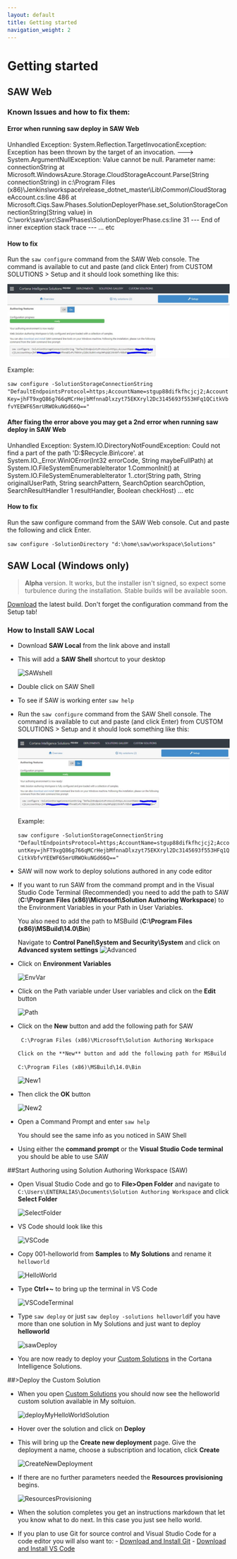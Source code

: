 ```yaml
---
layout: default
title: Getting started
navigation_weight: 2
---
```

# Getting started

## SAW Web

### Known Issues and how to fix them:

#### Error when running saw deploy in SAW Web

Unhandled Exception: System.Reflection.TargetInvocationException: Exception has been thrown by the target of an invocation. ---> System.ArgumentNullException: Value cannot be null.
Parameter name: connectionString
   at Microsoft.WindowsAzure.Storage.CloudStorageAccount.Parse(String connectionString) in c:\Program Files (x86)\Jenkins\workspace\release_dotnet_master\Lib\Common\CloudStorageAccount.cs:line 486
   at Microsoft.Ciqs.Saw.Phases.SolutionDeployerPhase.set_SolutionStorageConnectionString(String value) in C:\work\saw\src\SawPhases\SolutionDeployerPhase.cs:line 31
   --- End of inner exception stack trace ---
... etc
   
#### How to fix    

Run the ``saw configure`` command from the SAW Web console.  The command is available to cut and paste (and click Enter) from CUSTOM SOLUTIONS > Setup and it should look something like this:

![Setup](../images/CustomSolutionSetup.JPG) 

Example:

```saw configure -SolutionStorageConnectionString "DefaultEndpointsProtocol=https;AccountName=stgup88difkfhcjcj2;AccountKey=jhFT9xgQ86g766qMCrHejbMfnnaDlxzyt75EKXryl2Dc3145693f553HFq1QCitkVbfvYEEWF65mrURWOkuNGd66Q=="```

#### After fixing the error above you may get a 2nd error when running saw deploy in SAW Web

Unhandled Exception: System.IO.DirectoryNotFoundException: Could not find a part of the path 'D:\$Recycle.Bin\core'.
   at System.IO._Error.WinIOError(Int32 errorCode, String maybeFullPath)
   at System.IO.FileSystemEnumerableIterator 1.CommonInit()
   at System.IO.FileSystemEnumerableIterator 1..ctor(String path, String originalUserPath, String searchPattern, SearchOption searchOption, SearchResultHandler 1 resultHandler, Boolean checkHost)
... etc

#### How to fix    

Run the saw configure command from the SAW Web console. Cut and paste the following and click Enter.

```saw configure -SolutionDirectory "d:\home\saw\workspace\Solutions"```

## SAW Local (Windows only)
> **Alpha** version. It works, but the installer isn't signed, so expect some turbulence during the installation. Stable builds will be available soon.

[Download](https://ci.appveyor.com/project/wdecay/azure-cortanaintelligence-solutionauthoringworkspa/branch/master/artifacts) the latest build. Don't forget the configuration command from the Setup tab!

### How to Install SAW Local
* Download **SAW Local** from the link above and install

* This will add a **SAW Shell** shortcut to your desktop

   ![SAWshell](../images/SAWshell.png)

* Double click on SAW Shell  

* To see if SAW is working enter ``saw help``

* Run the ``saw configure`` command from the SAW Shell console.  The command is available to cut and paste (and click Enter) from CUSTOM SOLUTIONS > Setup and it should look something like this:

   ![Setup](../images/CustomSolutionSetup.JPG) 

   Example:

   ```saw configure -SolutionStorageConnectionString "DefaultEndpointsProtocol=https;AccountName=stgup88difkfhcjcj2;AccountKey=jhFT9xgQ86g766qMCrHejbMfnnaDlxzyt75EKXryl2Dc3145693f553HFq1QCitkVbfvYEEWF65mrURWOkuNGd66Q=="```

* SAW will now work to deploy solutions authored in any code editor

* If you want to run SAW from the command prompt and in the Visual Studio Code Terminal (Recommended) you need to add the path to SAW (**C:\Program Files (x86)\Microsoft\Solution Authoring Workspace**) to the Environment Variables in your Path in User Variables.

   You also need to add the path to MSBuild (**C:\Program Files (x86)\MSBuild\14.0\Bin**)
    
    Navigate to **Control Panel\System and Security\System** and click on **Advanced system settings**
    ![Advanced](../images/Advanced.png)

* Click on **Environment Variables**

   ![EnvVar](../images/EnvVar.png)

* Click on the Path variable under User variables and click on the **Edit** button

   ![Path](../images/Path.png)

* Click on the **New** button and add the following path for SAW

    `` C:\Program Files (x86)\Microsoft\Solution Authoring Workspace``

	  Click on the **New** button and add the following path for MSBuild
    
    ``C:\Program Files (x86)\MSBuild\14.0\Bin``

   ![New1](../images/New1.png)

* Then click the **OK** button  

   ![New2](../images/New2.png)

* Open a Command Prompt and enter ``saw help``
  
    You should see the same info as you noticed in SAW Shell

* Using either the **command prompt** or the **Visual Studio Code terminal** you should be able to use SAW 

##Start Authoring using Solution Authoring Workspace (SAW)
  
* Open Visual Studio Code and go to **File>Open Folder** and navigate to 
    ``C:\Users\ENTERALIAS\Documents\Solution Authoring Workspace`` and click **Select Folder**

    ![SelectFolder](../images/selectFolder.png)

* VS Code should look like this

    ![VSCode](../images/vsCode.png)

* Copy 001-helloworld from **Samples** to **My Solutions** and rename it ``helloworld``

    ![HelloWorld](../images/helloworld.png)

* Type **Ctrl+~** to bring up the terminal in VS Code

    ![VSCodeTerminal](../images/vsCodeTerminal.png)

  
* Type ``saw deploy`` or just ``saw deploy -solutions helloworld``if you have more than one solution in My Solutions and just want to deploy **helloworld**

    ![sawDeploy](../images/sawDeploy.png)

* You are now ready to deploy your [Custom Solutions](https://start.cortanaintelligence.com/CustomSolutions) in the Cortana Intelligence Solutions.

##>Deploy the Custom Solution

* When you open [Custom Solutions](https://start.cortanaintelligence.com/CustomSolutions) you should now see the helloworld custom solution available in My soltuion.

    ![deployMyHelloWorldSolution](../images/deployMyHelloWorldSolution.png)

* Hover over the solution and click on **Deploy**

* This will bring up the **Create new deployment** page.  Give the deployment a name, choose a subscription and location, click **Create**

    ![CreateNewDeployment](../images/createNewDeployment.png)

* If there are no further parameters needed the **Resources provisioning** begins.

    ![ResourcesProvisioning](../images/resourcesProvisioning.png)
    
* When the solution completes you get an instructions markdown that let you know what to do next.  In this case you just see hello world.

* If you plan to use Git for source control and Visual Studio Code for a code editor you will also want to:
      - [Download and Install Git](https://git-scm.com/downloads)
      - [Download and Install VS Code](https://code.visualstudio.com/download)
